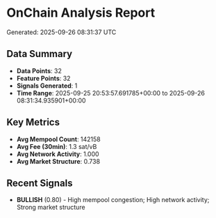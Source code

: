 # OnChain Analysis Report
Generated: 2025-09-26 08:31:37 UTC

## Data Summary
- **Data Points**: 32
- **Feature Points**: 32
- **Signals Generated**: 1
- **Time Range**: 2025-09-25 20:53:57.691785+00:00 to 2025-09-26 08:31:34.935901+00:00

## Key Metrics
- **Avg Mempool Count**: 142158
- **Avg Fee (30min)**: 1.3 sat/vB
- **Avg Network Activity**: 1.000
- **Avg Market Structure**: 0.738

## Recent Signals
- **BULLISH** (0.80) - High mempool congestion; High network activity; Strong market structure
